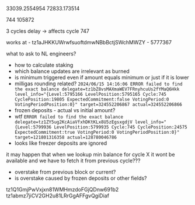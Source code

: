33039.2554954
72833.173514

744
105872

3 cycles delay -> affects cycle 747

works at - tz1aJHKKUWrwfsuoftdmwNBbBctjSWchMWZY - 5777367



what to ask to NL engineers?

- how to calculate staking
- which balance updates are irrelevant as burned
- is minimum triggered even if amount equals minimum or just if it is lower
- milligas rounding related? `2024/06/15 14:16:06 ERROR failed to find the exact balance delegate=tz1bZ8vsMAXmaWEV7FRnyhcuUs2fYMaQ6Hkk level_info="{Level:5795166 LevelPosition:5795165 Cycle:745 CyclePosition:19805 ExpectedCommitment:false VotingPeriod:0 VotingPeriodPosition:0}" target=324552206867 actual=324552206866`
- frozen deposits - actual vs initial amount?
- wtf `ERROR failed to find the exact balance delegate=tz1ZY5ug2KcAiaVfxhDKtKLx8U5zEgsxgdjV level_info="{Level:5799936 LevelPosition:5799935 Cycle:745 CyclePosition:24575 ExpectedCommitment:true VotingPeriod:0 VotingPeriodPosition:0}" target=121801316358 actual=128780046786`
- looks like freezer deposits are ignored

it may happen that when we lookup min balance for cycle X it wont be available and we have to fetch it from previous cycle???
- overstake from previous block or current?
- is overstake caused by frozen deposits or other fields?


tz1Q1GmjPwVxjxn81WMHmzdoFGjQDnw691b2
tz1abmz7jiCV2GH2u81LRrGgAFFgvQgiDiaf